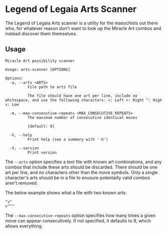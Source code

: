 # Legend of Legaia Arts Scanner

The Legend of Legaia Arts scanner is a utility for the masochists out there who,
for whatever reason don't want to look up the Miracle Art combos and instead
discover them themselves.

## Usage

```text
Miracle Art possibility scanner

Usage: arts-scanner [OPTIONS]

Options:
  -a, --arts <ARTS>
          File path to arts file

          The file should have one art per line, include no whitespace, and use the following characters: <: Left >: Right ^: High v: Low

  -m, --max-consecutive-repeats <MAX_CONSECUTIVE_REPEATS>
          The maximum number of consecutive identical moves

          [default: 9]

  -h, --help
          Print help (see a summary with '-h')

  -V, --version
          Print version
```

The `--arts` option specifies a text file with known art combinations, and any
combos that include these arts should be discarded. There should be one art per
line, and no characters other than the move symbols. Only a single character's
arts should be in a file to enusure potentailly valid combos aren't removed.

The below example shows what a file with two known arts:

```text
^v^
v^^^
```

The `--max-consecutive-repeats` option specifies how many times a given move can
appear consecutively. If not specified, it defaults to 9, which allows
everything.
